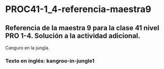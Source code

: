 # PROC41-1_4-referencia-maestra9
## Referencia de la maestra 9 para la clase 41 nivel PRO 1-4. Solución a la actividad adicional.
Canguro en la jungla.

### Texto en inglés: kangroo-in-jungle1